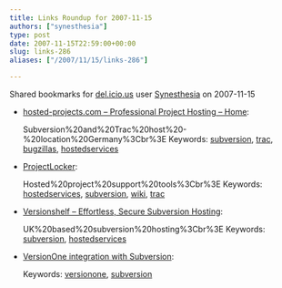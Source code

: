 ```yaml
---
title: Links Roundup for 2007-11-15
authors: ["synesthesia"]
type: post
date: 2007-11-15T22:59:00+00:00
slug: links-286 
aliases: ["/2007/11/15/links-286"]

---
```

Shared bookmarks for [del.icio.us][1] user  [Synesthesia][2] on 2007-11-15

  * [hosted-projects.com &#8211; Professional Project Hosting &#8211; Home][3]:
  
    Subversion%20and%20Trac%20host%20-%20location%20Germany%3Cbr%3E Keywords: [subversion][4], [trac][5], [bugzillas][6], [hostedservices][7]
  * [ProjectLocker][8]:
  
    Hosted%20project%20support%20tools%3Cbr%3E Keywords: [hostedservices][7], [subversion][4], [wiki][9], [trac][5]
  * [Versionshelf &#8211; Effortless, Secure Subversion Hosting][10]:
  
    UK%20based%20subversion%20hosting%3Cbr%3E Keywords: [subversion][4], [hostedservices][7]
  * [VersionOne integration with Subversion][11]:
   
    Keywords: [versionone][12], [subversion][4]

 [1]: https://del.icio.us/
 [2]: https://del.icio.us/synesthesia
 [3]: https://www.hosted-projects.com/index.php "https://www.hosted-projects.com/index.php"
 [4]: https://del.icio.us/synesthesia/subversion
 [5]: https://del.icio.us/synesthesia/trac
 [6]: https://del.icio.us/synesthesia/bugzillas
 [7]: https://del.icio.us/synesthesia/hostedservices
 [8]: https://www.projectlocker.com/ "https://www.projectlocker.com/"
 [9]: https://del.icio.us/synesthesia/wiki
 [10]: https://www.versionshelf.com/ "https://www.versionshelf.com/"
 [11]: https://community.versionone.com/Downloads/Documentation/Subversion.aspx "https://community.versionone.com/Downloads/Documentation/Subversion.aspx"
 [12]: https://del.icio.us/synesthesia/versionone